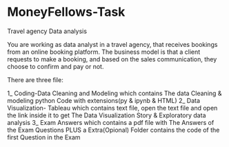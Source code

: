 # MoneyFellows-Task
 Travel agency Data analysis
 
 You are working as data analyst in a travel agency, that receives bookings from an online booking platform. The business model is that a client requests to make a booking, and based on the sales communication, they choose to confirm and pay or not.
 
 There are three file:

1_ Coding-Data Cleaning and Modeling 
   which contains The data Cleaning & modeling python Code with extensions(py & ipynb & HTML)
2_ Data Visualization- Tableau
   which contains text file, open the text file and open the link inside it to get The Data Visualization Story & Exploratory data analysis
3_ Exam Answers
   which contains a pdf file with The Answers of the Exam Questions PLUS a Extra(Opional) Folder contains the code of the first Question in    the Exam
